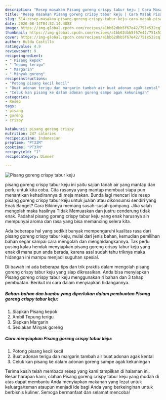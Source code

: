 ```yaml
---
description: "Resep masakan Pisang goreng crispy tabur keju | Cara Masak Pisang goreng crispy tabur keju Yang Lezat Sekali"
title: "Resep masakan Pisang goreng crispy tabur keju | Cara Masak Pisang goreng crispy tabur keju Yang Lezat Sekali"
slug: 514-resep-masakan-pisang-goreng-crispy-tabur-keju-cara-masak-pisang-goreng-crispy-tabur-keju-yang-lezat-sekali
date: 2020-08-14T04:52:14.488Z
image: https://img-global.cpcdn.com/recipes/a1bb62dbb5f67e42/751x532cq70/pisang-goreng-crispy-tabur-keju-foto-resep-utama.jpg
thumbnail: https://img-global.cpcdn.com/recipes/a1bb62dbb5f67e42/751x532cq70/pisang-goreng-crispy-tabur-keju-foto-resep-utama.jpg
cover: https://img-global.cpcdn.com/recipes/a1bb62dbb5f67e42/751x532cq70/pisang-goreng-crispy-tabur-keju-foto-resep-utama.jpg
author: Hulda Castillo
ratingvalue: 4.9
reviewcount: 9
recipeingredient:
- " Pisang kepok"
- " Tepung terigu"
- " Margarin"
- " Minyak goreng"
recipeinstructions:
- "Potong pisang kecil kecil"
- "Buat adonan terigu dan margarin tambah air buat adonan agak kental"
- "Celuk kan pisang ke dalam adonan goreng sampe agak kekuningan"
categories:
- Resep
tags:
- pisang
- goreng
- crispy

katakunci: pisang goreng crispy 
nutrition: 247 calories
recipecuisine: Indonesian
preptime: "PT33M"
cooktime: "PT37M"
recipeyield: "1"
recipecategory: Dinner

---
```



![Pisang goreng crispy tabur keju](https://img-global.cpcdn.com/recipes/a1bb62dbb5f67e42/751x532cq70/pisang-goreng-crispy-tabur-keju-foto-resep-utama.jpg)


pisang goreng crispy tabur keju ini yaitu sajian tanah air yang mantap dan perlu untuk kita coba. Cita rasanya yang mantap membuat siapa pun menantikan kehadirannya di meja makan.
Bunda lagi mencari ide resep pisang goreng crispy tabur keju untuk jualan atau dikonsumsi sendiri yang Enak Banget? Cara Bikinnya memang susah-susah gampang. Jika salah mengolah maka hasilnya Tidak Memuaskan dan justru cenderung tidak enak. Padahal pisang goreng crispy tabur keju yang enak harusnya sih mempunyai aroma dan rasa yang bisa memancing selera kita.



Ada beberapa hal yang sedikit banyak mempengaruhi kualitas rasa dari pisang goreng crispy tabur keju, mulai dari jenis bahan, kemudian pemilihan bahan segar sampai cara mengolah dan menghidangkannya. Tak perlu pusing kalau hendak menyiapkan pisang goreng crispy tabur keju yang enak di mana pun anda berada, karena asal sudah tahu triknya maka hidangan ini mampu menjadi suguhan spesial.


Di bawah ini ada beberapa tips dan trik praktis dalam mengolah pisang goreng crispy tabur keju yang siap dikreasikan. Anda bisa menyiapkan Pisang goreng crispy tabur keju menggunakan 4 bahan dan 3 tahap pembuatan. Berikut ini cara dalam menyiapkan hidangannya.

<!--inarticleads1-->

##### Bahan-bahan dan bumbu yang diperlukan dalam pembuatan Pisang goreng crispy tabur keju:

1. Siapkan  Pisang kepok
1. Ambil  Tepung terigu
1. Siapkan  Margarin
1. Sediakan  Minyak goreng




<!--inarticleads2-->

##### Cara menyiapkan Pisang goreng crispy tabur keju:

1. Potong pisang kecil kecil
1. Buat adonan terigu dan margarin tambah air buat adonan agak kental
1. Celuk kan pisang ke dalam adonan goreng sampe agak kekuningan




Terima kasih telah membaca resep yang kami tampilkan di halaman ini. Besar harapan kami, olahan Pisang goreng crispy tabur keju yang mudah di atas dapat membantu Anda menyiapkan makanan yang lezat untuk keluarga/teman ataupun menjadi ide bagi Anda yang berkeinginan untuk berbisnis kuliner. Semoga bermanfaat dan selamat mencoba!
